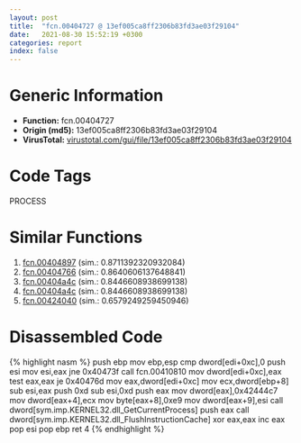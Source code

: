 ```yaml
---
layout: post
title:  "fcn.00404727 @ 13ef005ca8ff2306b83fd3ae03f29104"
date:   2021-08-30 15:52:19 +0300
categories: report
index: false
---
```


# Generic Information
- **Function:** fcn.00404727
- **Origin (md5):** 13ef005ca8ff2306b83fd3ae03f29104
- **VirusTotal:** [virustotal.com/gui/file/13ef005ca8ff2306b83fd3ae03f29104][virustotal_ref]

# Code Tags
<span class="tag" id="PROCESS">PROCESS</span>


# Similar Functions

1. [fcn.00404897][similar_1_ref] (sim.: 0.8711392320932084)
2. [fcn.00404766][similar_2_ref] (sim.: 0.8640606137648841)
3. [fcn.00404a4c][similar_3_ref] (sim.: 0.8446608938699138)
4. [fcn.00404a4c][similar_4_ref] (sim.: 0.8446608938699138)
5. [fcn.00424040][similar_5_ref] (sim.: 0.6579249259450946)


# Disassembled Code

{% highlight nasm %}
push ebp
mov ebp,esp
cmp dword[edi+0xc],0
push esi
mov esi,eax
jne 0x40473f
call fcn.00410810
mov dword[edi+0xc],eax
test eax,eax
je 0x40476d
mov eax,dword[edi+0xc]
mov ecx,dword[ebp+8]
sub esi,eax
push 0xd
sub esi,0xd
push eax
mov dword[eax],0x42444c7
mov dword[eax+4],ecx
mov byte[eax+8],0xe9
mov dword[eax+9],esi
call dword[sym.imp.KERNEL32.dll_GetCurrentProcess]
push eax
call dword[sym.imp.KERNEL32.dll_FlushInstructionCache]
xor eax,eax
inc eax
pop esi
pop ebp
ret 4
{% endhighlight %}


[similar_1_ref]: /report/fcn.00404897@214019fc1439a81af54ff417c477f8dc
[similar_2_ref]: /report/fcn.00404766@074a6a8502a27e18f8b5ea831bacabad
[similar_3_ref]: /report/fcn.00404a4c@505be53c36227b94e2fcc406f247f6e5
[similar_4_ref]: /report/fcn.00404a4c@19194271be14ff080bcaeeab4e376f0f
[similar_5_ref]: /report/fcn.00424040@18980bd3439a28c3ca084fb94b418e27
[virustotal_ref]: https://www.virustotal.com/gui/file/13ef005ca8ff2306b83fd3ae03f29104